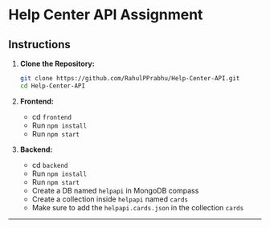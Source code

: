 # Help Center API Assignment

## Instructions

1. **Clone the Repository:**
   ```bash
   git clone https://github.com/RahulPPrabhu/Help-Center-API.git
   cd Help-Center-API
   ```

2. **Frontend:**
   - cd `frontend`
   - Run `npm install`
   - Run `npm start`

3. **Backend:**
   - cd `backend`
   - Run `npm install`
   - Run `npm start`
   - Create a DB named `helpapi` in MongoDB compass
   - Create a collection inside `helpapi` named `cards`
   - Make sure to add the `helpapi.cards.json` in the collection `cards`

---

